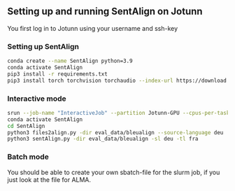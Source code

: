 ## Setting up and running SentAlign on Jotunn

You first log in to Jotunn using your username and ssh-key


### Setting up SentAlign
```bash
conda create --name SentAlign python=3.9
conda activate SentAlign
pip3 install -r requirements.txt
pip3 install torch torchvision torchaudio --index-url https://download.pytorch.org/whl/cu118
```

### Interactive mode
```bash
srun --job-name "InteractiveJob" --partition Jotunn-GPU --cpus-per-task 24 --mem-per-cpu 3900 --time 1-00:00:00 --pty bash
conda activate SentAlign
cd SentAlign
python3 files2align.py -dir eval_data/bleualign --source-language deu
python3 sentAlign.py -dir eval_data/bleualign -sl deu -tl fra
```
### Batch mode
You should be able to create your own sbatch-file for the slurm job, if you just look at the file for ALMA.